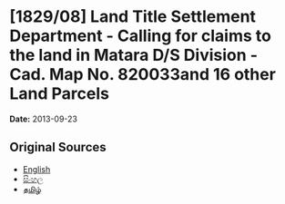 # [1829/08] Land Title Settlement Department - Calling for claims to the land in Matara D/S Division - Cad. Map No. 820033and 16 other Land Parcels

**Date:** 2013-09-23

## Original Sources

- [English](https://documents.gov.lk/view/extra-gazettes/2013/9/1829-08_E.pdf)
- [සිංහල](https://documents.gov.lk/view/extra-gazettes/2013/9/1829-08_S.pdf)
- [தமிழ்](https://documents.gov.lk/view/extra-gazettes/2013/9/1829-08_T.pdf)
